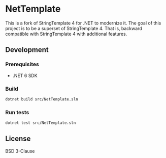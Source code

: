 # NetTemplate

This is a fork of StringTemplate 4 for .NET to modernize it. The goal of this project is to be a superset of StringTemplate 4. That is, backward compatible with StringTemplate 4 with additional features.

## Development

### Prerequisites

- .NET 6 SDK

### Build

```sh
dotnet build src/NetTemplate.sln
```

### Run tests

```sh
dotnet test src/NetTemplate.sln
```

## License

BSD 3-Clause

